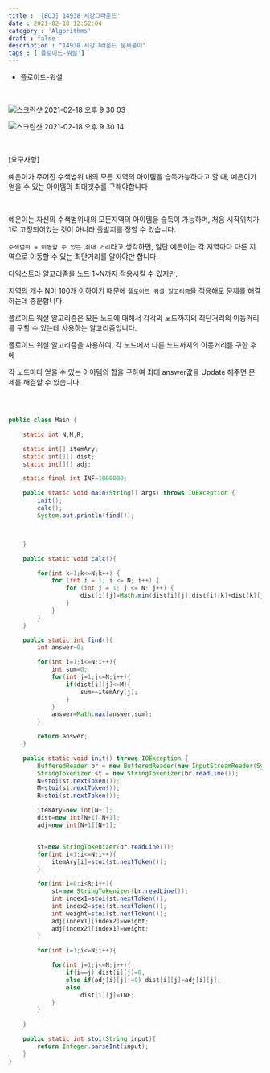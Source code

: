 ```yaml
---
title : '[BOJ] 14938 서강그라운드'
date : 2021-02-18 12:52:04
category : 'Algorithms'
draft : false
description : "14938 서강그라운드 문제풀이"
tags : ['플로이드-워셜']
---
```


* 플로이드-워셜


<br/>

![스크린샷 2021-02-18 오후 9 30 03](https://user-images.githubusercontent.com/57346393/108360103-1e785300-7234-11eb-8c0b-b0df3d883b34.png)

![스크린샷 2021-02-18 오후 9 30 14](https://user-images.githubusercontent.com/57346393/108360114-21734380-7234-11eb-9ed7-122a6be883f8.png)



<br/>

[요구사항]

예은이가 주어진 수색범위 내의 모든 지역의 아이템을 습득가능하다고 할 때, 예은이가 얻을 수 있는 아이템의 최대갯수를 구해야합니다

<br/>

예은이는 자신의 수색범위내의 모든지역의 아이템을 습득이 가능하며, 처음 시작위치가 1로 고정되어있는 것이 아니라 출발지를 정할 수 있습니다.

`수색범위 = 이동할 수 있는 최대 거리`라고 생각하면, 일단 예은이는 각 지역마다 다른 지역으로 이동할 수 있는 최단거리를 알아야만 합니다.

다익스트라 알고리즘을 노드 1~N까지 적용시킬 수 있지만, 

지역의 개수 N이 100개 이하이기 때문에 `플로이드 워셜 알고리즘`을 적용해도 문제를 해결하는데 충분합니다.

플로이드 워셜 알고리즘은 모든 노드에 대해서 각각의 노드까지의 최단거리의 이동거리를 구할 수 있는데 사용하는 알고리즘입니다.

플로이드 워셜 알고리즘을 사용하여, 각 노드에서 다른 노드까지의 이동거리를 구한 후에

각 노드마다 얻을 수 있는 아이템의 합을 구하여 최대 answer값을 Update 해주면 문제를 해결할 수 있습니다.


<br/>


```java

public class Main {

    static int N,M,R;

    static int[] itemAry;
    static int[][] dist;
    static int[][] adj;

    static final int INF=1000000;

    public static void main(String[] args) throws IOException {
        init();
        calc();
        System.out.println(find());



    }

    public static void calc(){

        for(int k=1;k<=N;k++) {
            for (int i = 1; i <= N; i++) {
                for (int j = 1; j <= N; j++) {
                    dist[i][j]=Math.min(dist[i][j],dist[i][k]+dist[k][j]);
                }
            }
        }
    }

    public static int find(){
        int answer=0;

        for(int i=1;i<=N;i++){
            int sum=0;
            for(int j=1;j<=N;j++){
                if(dist[i][j]<=M){
                    sum+=itemAry[j];
                }
            }
            answer=Math.max(answer,sum);
        }

        return answer;
    }

    public static void init() throws IOException {
        BufferedReader br = new BufferedReader(new InputStreamReader(System.in));
        StringTokenizer st = new StringTokenizer(br.readLine());
        N=stoi(st.nextToken());
        M=stoi(st.nextToken());
        R=stoi(st.nextToken());

        itemAry=new int[N+1];
        dist=new int[N+1][N+1];
        adj=new int[N+1][N+1];


        st=new StringTokenizer(br.readLine());
        for(int i=1;i<=N;i++){
            itemAry[i]=stoi(st.nextToken());
        }

        for(int i=0;i<R;i++){
            st=new StringTokenizer(br.readLine());
            int index1=stoi(st.nextToken());
            int index2=stoi(st.nextToken());
            int weight=stoi(st.nextToken());
            adj[index1][index2]=weight;
            adj[index2][index1]=weight;
        }

        for(int i=1;i<=N;i++){

            for(int j=1;j<=N;j++){
                if(i==j) dist[i][j]=0;
                else if(adj[i][j]!=0) dist[i][j]=adj[i][j];
                else
                    dist[i][j]=INF;
            }
        }

    }

    public static int stoi(String input){
        return Integer.parseInt(input);
    }
}

```